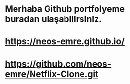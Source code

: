 # Merhaba Github portfolyeme buradan ulaşabilirsiniz. 
# https://neos-emre.github.io/
# https://github.com/neos-emre/Netflix-Clone.git
